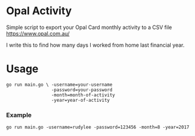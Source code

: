 # Opal Activity

Simple script to export your Opal Card monthly activity to a CSV file https://www.opal.com.au/

I write this to find how many days I worked from home last financial year.

# Usage

```
go run main.go \ -username=your-username 
                 -password=your-password 
                 -month=month-of-activity 
                 -year=year-of-activity
```

### Example

```
go run main.go -username=rudylee -password=123456 -month=8 -year=2017
```
